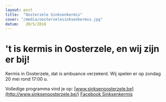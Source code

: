 ```yaml
---
layout: post
title:  "Oosterzele Sinksenkermis"
cover: "/media/oosterzelesinksenkermis.jpg"
datum:   20/5/2018
---
```


# 't is kermis in Oosterzele, en wij zijn er bij!

Kermis in Oosterzele, dat is ambuance verzekerd. Wij spelen er op zondag 20 mei rond 17:00 u.

Volledige programma vind je op: [www.sinksenoosterzele.be](http://www.sinksenoosterzele.be/)
[Facebook Sinksenkermis](https://www.facebook.com/sinksenkermisoosterzele/)